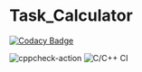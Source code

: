# Task_Calculator

[![Codacy Badge](https://api.codacy.com/project/badge/Grade/fe131af3e3bd4c0899664f8eec37f4f6)](https://app.codacy.com/manual/99002499/Task_Calculator?utm_source=github.com&utm_medium=referral&utm_content=99002499/Task_Calculator&utm_campaign=Badge_Grade_Dashboard)

![cppcheck-action](https://github.com/99002499/Task_Calculator/workflows/cppcheck-action/badge.svg)
![C/C++ CI](https://github.com/99002499/Task_Calculator/workflows/C/C++%20CI/badge.svg)
